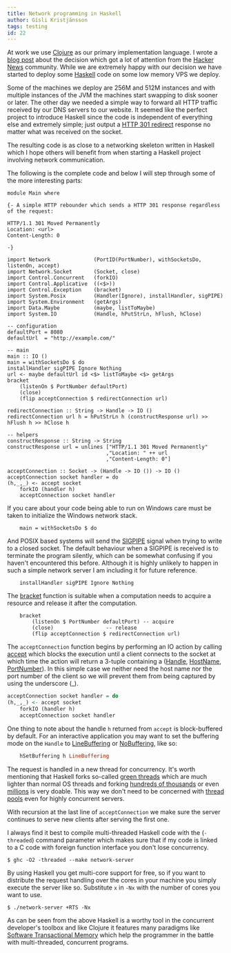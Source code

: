 ```yaml
---
title: Network programming in Haskell
author: Gísli Kristjánsson
tags: testing
id: 22
---
```


At work we use [Clojure](http://clojure.org) as our primary implementation language. I wrote a [blog post](http://appvise.me/2011/03/why-we-are-choosing-clojure-as-our-main-programming-language/) about the decision which got a lot of attention from the [Hacker News](http://news.ycombinator.com/item?id=2350381) community. While we are extremely happy with our decision we have started to deploy some [Haskell](http://www.haskell.org/) code on some low memory VPS we deploy.

Some of the machines we deploy are 256M and 512M instances and with multiple instances of the JVM the machines start swapping to disk sooner or later. The other day we needed a simple way to forward all HTTP traffic received by our DNS servers to our website. It seemed like the perfect project to introduce Haskell since the code is independent of everything else and extremely simple; just output a [HTTP 301 redirect](http://en.wikipedia.org/wiki/List_of_HTTP_status_codes#3xx_Redirection) response no matter what was received on the socket.

The resulting code is as close to a networking skeleton written in Haskell which I hope others will benefit from when starting a Haskell project involving network communication.

The following is the complete code and below I will step through some of the more interesting parts:

~~~ {.haskell}
module Main where

{- A simple HTTP rebounder which sends a HTTP 301 response regardless of the request:

HTTP/1.1 301 Moved Permanently
Location: <url>
Content-Length: 0
 
-} 

import Network              (PortID(PortNumber), withSocketsDo, listenOn, accept)
import Network.Socket       (Socket, close)
import Control.Concurrent   (forkIO)
import Control.Applicative  ((<$>))
import Control.Exception    (bracket)
import System.Posix         (Handler(Ignore), installHandler, sigPIPE)
import System.Environment   (getArgs)
import Data.Maybe           (maybe, listToMaybe)
import System.IO            (Handle, hPutStrLn, hFlush, hClose)

-- configuration
defaultPort = 8080
defaultUrl  = "http://example.com/"

-- main
main :: IO ()
main = withSocketsDo $ do
installHandler sigPIPE Ignore Nothing
url <- maybe defaultUrl id <$> listToMaybe <$> getArgs
bracket 
    (listenOn $ PortNumber defaultPort)
    (close)
    (flip acceptConnection $ redirectConnection url)

redirectConnection :: String -> Handle -> IO ()
redirectConnection url h = hPutStrLn h (constructResponse url) >> hFlush h >> hClose h

-- helpers
constructResponse :: String -> String
constructResponse url = unlines ["HTTP/1.1 301 Moved Permanently"
                                ,"Location: " ++ url
                                ,"Content-Length: 0"]

acceptConnection :: Socket -> (Handle -> IO ()) -> IO ()
acceptConnection socket handler = do
(h,_,_) <- accept socket
    forkIO (handler h)
    acceptConnection socket handler
~~~

<!--more-->

If you care about your code being able to run on Windows care must be taken to initialize the Windows network stack.

~~~ {.haskell}
    main = withSocketsDo $ do
~~~

And POSIX based systems will send the [SIGPIPE](http://en.wikipedia.org/wiki/SIGPIPE#SIGPIPE) signal when trying to write to a closed socket. The default behaviour when a SIGPIPE is received is to terminate the program silently, which can be somewhat confusing if you haven't encountered this before. Although it is highly unlikely to happen in such a simple network server I am including it for future reference.

~~~ {.haskell}
    installHandler sigPIPE Ignore Nothing
~~~

The [bracket](http://hackage.haskell.org/packages/archive/base/latest/doc/html/Control-Exception-Base.html#v:bracket) function is suitable when a computation needs to acquire a resource and release it after the computation.

~~~ {.haskell}
    bracket 
        (listenOn $ PortNumber defaultPort)	-- acquire
        (close)					-- release
        (flip acceptConnection $ redirectConnection url)
~~~



The `acceptConnection` function begins by performing an IO action by calling [accept](http://hackage.haskell.org/packages/archive/network/latest/doc/html/Network.html#v:accept) which blocks the execution until a client connects to the socket at which time the action will return a 3-tuple containing a ([Handle](http://hackage.haskell.org/packages/archive/base/4.6.0.0/doc/html/GHC-IO-Handle.html#t:Handle), [HostName](http://hackage.haskell.org/packages/archive/network/latest/doc/html/Network.html#t:HostName), [PortNumber](http://hackage.haskell.org/packages/archive/network/latest/doc/html/Network.html#t:PortNumber)). In this simple case we neither need the host name nor the port number of the client so we will prevent them from being captured by using the underscore (\_).

~~~ haskell
acceptConnection socket handler = do
(h,_,_) <- accept socket
    forkIO (handler h)
    acceptConnection socket handler
~~~

One thing to note about the handle `h` returned from `accept` is block-buffered by default. For an interactive application you may want to set the buffering mode on the `Handle` to [LineBuffering](http://hackage.haskell.org/packages/archive/base/4.6.0.0/doc/html/GHC-IO-Handle.html#v:LineBuffering) or [NoBuffering](http://hackage.haskell.org/packages/archive/base/4.6.0.0/doc/html/GHC-IO-Handle.html#v:NoBuffering), like so:

~~~ haskell
    hSetBuffering h LineBuffering
~~~


The request is handled in a new thread for concurrency. It's worth mentioning that Haskell forks so-called [green threads](http://en.wikipedia.org/wiki/Green_threads) which are much lighter than normal OS threads and forking [hundreds of thousands](http://stackoverflow.com/questions/5847642/haskell-lightweight-threads-overhead-and-use-on-multicores) or even [millions](http://stackoverflow.com/questions/1900165/how-long-does-it-take-to-create-1-million-threads-in-haskell) is very doable. This way we don't need to be concerned with [thread pools](http://en.wikipedia.org/wiki/Thread_pool_pattern) even for highly concurrent servers.

With recursion at the last line of `acceptConnection` we make sure the server continues to serve new clients after serving the first one.

I always find it best to compile multi-threaded Haskell code with the (`-threaded`) command parameter which makes sure that if my code is linked to a C code with foreign function interface you don't lose concurrency.

~~~ 
$ ghc -O2 -threaded --make network-server
~~~

By using Haskell you get multi-core support for free, so if you want to distribute the request handling over the cores in your machine you simply execute the server like so.  Substitute `x` in `-Nx` with the number of cores you want to use.


~~~ 
$ ./network-server +RTS -Nx
~~~

As can be seen from the above Haskell is a worthy tool in the concurrent developer's toolbox and like Clojure it features many paradigms like [Software Transactional Memory](http://www.haskell.org/haskellwiki/Software_transactional_memory) which help the programmer in the battle with multi-threaded, concurrent programs.
